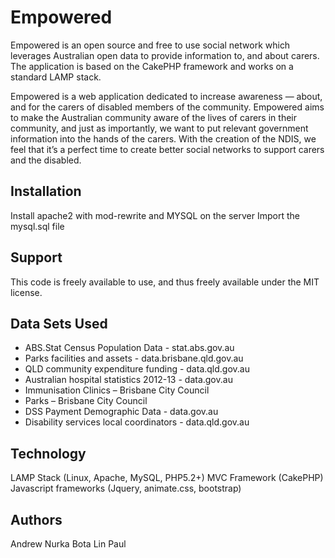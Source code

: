 Empowered
=======
Empowered is an open source and free to use social network which leverages Australian open data to provide information to, and about carers.  The application is based on the CakePHP framework and works on a standard LAMP stack.  

Empowered is a web application dedicated to increase awareness — about, and for the carers of disabled members of the community.  Empowered aims to make the Australian community aware of the lives of carers in their community, and just as importantly, we want to put relevant government information into the hands of the carers.  With the creation of the NDIS, we feel that it’s a perfect time to create better social networks to support carers and the disabled.  


Installation
----------------

Install apache2 with mod-rewrite and MYSQL on the server
Import the mysql.sql file

Support
------------
This code is freely available to use, and thus freely available under the MIT license.

Data Sets Used
------------
- ABS.Stat Census Population Data - stat.abs.gov.au
- Parks facilities and assets - data.brisbane.qld.gov.au
- QLD community expenditure funding - data.qld.gov.au
- Australian hospital statistics 2012-13 - data.gov.au
- Immunisation Clinics – Brisbane City Council 
- Parks – Brisbane City Council
- DSS Payment Demographic Data - data.gov.au
- Disability services local coordinators - data.qld.gov.au

Technology
------------
LAMP Stack (Linux, Apache, MySQL, PHP5.2+)
MVC Framework (CakePHP)
Javascript frameworks (Jquery, animate.css, bootstrap)

Authors
------------
Andrew
Nurka
Bota
Lin
Paul